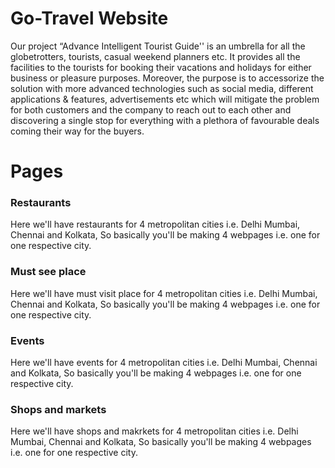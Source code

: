 # Go-Travel Website
Our project “Advance Intelligent Tourist Guide'' is an umbrella for all the globetrotters, tourists, casual weekend planners etc. It provides all the facilities to the tourists for booking their vacations and holidays for either business or pleasure purposes. Moreover, the purpose is to accessorize the solution with more advanced technologies such as social media, different applications & features, advertisements etc which will mitigate the problem for both customers and the company to reach out to each other and discovering a single stop for everything with a plethora of favourable deals coming their way for the buyers.

# Pages 
### Restaurants
Here we'll have restaurants for 4 metropolitan cities i.e. Delhi Mumbai, Chennai and Kolkata, So basically you'll be making 4 webpages i.e. one for one respective city.
### Must see place
Here we'll have must visit place for 4 metropolitan cities i.e. Delhi Mumbai, Chennai and Kolkata, So basically you'll be making 4 webpages i.e. one for one respective city.
### Events
Here we'll have events for 4 metropolitan cities i.e. Delhi Mumbai, Chennai and Kolkata, So basically you'll be making 4 webpages i.e. one for one respective city.
### Shops and markets
Here we'll have shops and makrkets for 4 metropolitan cities i.e. Delhi Mumbai, Chennai and Kolkata, So basically you'll be making 4 webpages i.e. one for one respective city.


